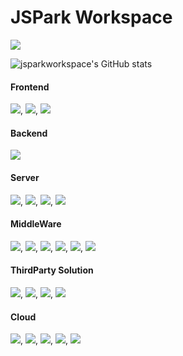 # JSPark Workspace


<a href="버튼을 눌렀을 때 이동할 링크" target="_blank"><img src="https://img.shields.io/badge/Notion 블로그-black?logo=Notion&logoColor=white"/></a>

![jsparkworkspace's GitHub stats](https://github-readme-stats.vercel.app/api?username=jsparkworkspace&show_icons=true&theme=radical)

#### Frontend
<img src="https://img.shields.io/badge/HTML5-black?logo=html5&logoColor=white"/>,
<img src="https://img.shields.io/badge/CSS-black?logo=css3&logoColor=white"/>,
<img src="https://img.shields.io/badge/JavaScript-black?logo=JavaScript&logoColor=white"/>

#### Backend
<img src="https://img.shields.io/badge/JAVA-black?logo=JAVA&logoColor=white"/>

#### Server
<img src="https://img.shields.io/badge/CentOS-black?logo=CentOS&logoColor=white"/>,
<img src="https://img.shields.io/badge/Ubuntu-black?logo=Ubuntu&logoColor=white"/>,
<img src="https://img.shields.io/badge/RHEL-black?logo=RedHat&logoColor=white"/>,
<img src="https://img.shields.io/badge/Windows Server-black?logo=Windows&logoColor=white"/>

#### MiddleWare
<img src="https://img.shields.io/badge/Apache-black?logo=Apache&logoColor=white"/>,
<img src="https://img.shields.io/badge/Tomcat-black?logo=ApacheTomcat&logoColor=white"/>,
<img src="https://img.shields.io/badge/MySQL-black?logo=MySQL&logoColor=white"/>,
<img src="https://img.shields.io/badge/MariaDB-black?logo=MariaDB&logoColor=white"/>,
<img src="https://img.shields.io/badge/PostgreSQL-black?logo=PostgreSQL&logoColor=white"/>,
<img src="https://img.shields.io/badge/MSSQL-black?logo=microsoftsqlserver&logoColor=white"/>


#### ThirdParty Solution
<img src="https://img.shields.io/badge/VirusChaser-black?logo=VirusChaser&logoColor=white"/>,
<img src="https://img.shields.io/badge/Avast-black?logo=Avast&logoColor=white"/>,
<img src="https://img.shields.io/badge/MCCS-black?logo=MCCS&logoColor=white"/>,
<img src="https://img.shields.io/badge/ZConverter-black?logo=ZConverter&logoColor=white"/>

#### Cloud
<img src="https://img.shields.io/badge/AWS-black?logo=Amazon AWS&logoColor=white"/>,
<img src="https://img.shields.io/badge/NCP-black?logo=NCP&logoColor=white"/>,
<img src="https://img.shields.io/badge/KT Cloud-black?logo=KT Cloud&logoColor=white"/>,
<img src="https://img.shields.io/badge/SCP-black?&logo=SCP&logoColor=white"/>,
<img src="https://img.shields.io/badge/VMware-black?logo=VMware&logoColor=white"/>



<!--
**jsparkworkspace/jsparkworkspace** is a ✨ _special_ ✨ repository because its `README.md` (this file) appears on your GitHub profile.

Here are some ideas to get you started:

- 🔭 I’m currently working on ...
- 🌱 I’m currently learning ...
- 👯 I’m looking to collaborate on ...
- 🤔 I’m looking for help with ...
- 💬 Ask me about ...
- 📫 How to reach me: ...
- 😄 Pronouns: ...
- ⚡ Fun fact: ...
-->
